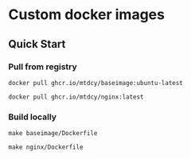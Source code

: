 # Custom docker images

## Quick Start

### Pull from registry

```shell
docker pull ghcr.io/mtdcy/baseimage:ubuntu-latest

docker pull ghcr.io/mtdcy/nginx:latest
```

### Build locally

```shell
make baseimage/Dockerfile

make nginx/Dockerfile
```
